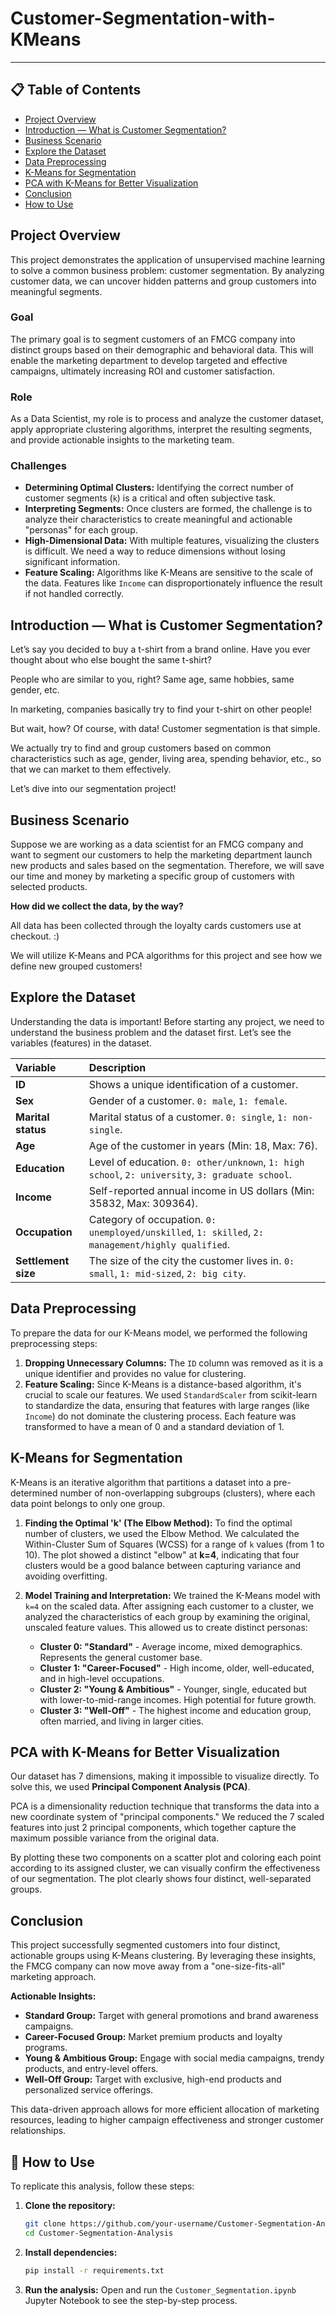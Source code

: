 # Customer-Segmentation-with-KMeans



---

## 📋 Table of Contents

*   [Project Overview](#-project-overview)
*   [Introduction — What is Customer Segmentation?](#-introduction--what-is-customer-segmentation)
*   [Business Scenario](#-business-scenario)
*   [Explore the Dataset](#-explore-the-dataset)
*   [Data Preprocessing](#-data-preprocessing)
*   [K-Means for Segmentation](#-k-means-for-segmentation)
*   [PCA with K-Means for Better Visualization](#-pca-with-k-means-for-better-visualization)
*   [Conclusion](#-conclusion)
*   [How to Use](#-how-to-use)

## Project Overview

This project demonstrates the application of unsupervised machine learning to solve a common business problem: customer segmentation. By analyzing customer data, we can uncover hidden patterns and group customers into meaningful segments.

### Goal
The primary goal is to segment customers of an FMCG company into distinct groups based on their demographic and behavioral data. This will enable the marketing department to develop targeted and effective campaigns, ultimately increasing ROI and customer satisfaction.

### Role
As a Data Scientist, my role is to process and analyze the customer dataset, apply appropriate clustering algorithms, interpret the resulting segments, and provide actionable insights to the marketing team.

### Challenges
*   **Determining Optimal Clusters:** Identifying the correct number of customer segments (`k`) is a critical and often subjective task.
*   **Interpreting Segments:** Once clusters are formed, the challenge is to analyze their characteristics to create meaningful and actionable "personas" for each group.
*   **High-Dimensional Data:** With multiple features, visualizing the clusters is difficult. We need a way to reduce dimensions without losing significant information.
*   **Feature Scaling:** Algorithms like K-Means are sensitive to the scale of the data. Features like `Income` can disproportionately influence the result if not handled correctly.

## Introduction — What is Customer Segmentation?

Let’s say you decided to buy a t-shirt from a brand online. Have you ever thought about who else bought the same t-shirt?

People who are similar to you, right? Same age, same hobbies, same gender, etc.

In marketing, companies basically try to find your t-shirt on other people!

But wait, how? Of course, with data! Customer segmentation is that simple.

We actually try to find and group customers based on common characteristics such as age, gender, living area, spending behavior, etc., so that we can market to them effectively.

Let’s dive into our segmentation project!

## Business Scenario

Suppose we are working as a data scientist for an FMCG company and want to segment our customers to help the marketing department launch new products and sales based on the segmentation. Therefore, we will save our time and money by marketing a specific group of customers with selected products.

**How did we collect the data, by the way?**

All data has been collected through the loyalty cards customers use at checkout. :)

We will utilize K-Means and PCA algorithms for this project and see how we define new grouped customers!

## Explore the Dataset

Understanding the data is important! Before starting any project, we need to understand the business problem and the dataset first. Let’s see the variables (features) in the dataset.

| Variable | Description |
| :--- | :--- |
| **ID** | Shows a unique identification of a customer. |
| **Sex** | Gender of a customer. `0: male`, `1: female`. |
| **Marital status** | Marital status of a customer. `0: single`, `1: non-single`. |
| **Age** | Age of the customer in years (Min: 18, Max: 76). |
| **Education** | Level of education. `0: other/unknown`, `1: high school`, `2: university`, `3: graduate school`. |
| **Income** | Self-reported annual income in US dollars (Min: 35832, Max: 309364). |
| **Occupation** | Category of occupation. `0: unemployed/unskilled`, `1: skilled`, `2: management/highly qualified`. |
| **Settlement size** | The size of the city the customer lives in. `0: small`, `1: mid-sized`, `2: big city`. |

## Data Preprocessing

To prepare the data for our K-Means model, we performed the following preprocessing steps:

1.  **Dropping Unnecessary Columns:** The `ID` column was removed as it is a unique identifier and provides no value for clustering.
2.  **Feature Scaling:** Since K-Means is a distance-based algorithm, it's crucial to scale our features. We used `StandardScaler` from scikit-learn to standardize the data, ensuring that features with large ranges (like `Income`) do not dominate the clustering process. Each feature was transformed to have a mean of 0 and a standard deviation of 1.

## K-Means for Segmentation

K-Means is an iterative algorithm that partitions a dataset into a pre-determined number of non-overlapping subgroups (clusters), where each data point belongs to only one group.

1.  **Finding the Optimal 'k' (The Elbow Method):** To find the optimal number of clusters, we used the Elbow Method. We calculated the Within-Cluster Sum of Squares (WCSS) for a range of `k` values (from 1 to 10). The plot showed a distinct "elbow" at **k=4**, indicating that four clusters would be a good balance between capturing variance and avoiding overfitting.

2.  **Model Training and Interpretation:** We trained the K-Means model with `k=4` on the scaled data. After assigning each customer to a cluster, we analyzed the characteristics of each group by examining the original, unscaled feature values. This allowed us to create distinct personas:

    *   **Cluster 0: "Standard"** - Average income, mixed demographics. Represents the general customer base.
    *   **Cluster 1: "Career-Focused"** - High income, older, well-educated, and in high-level occupations.
    *   **Cluster 2: "Young & Ambitious"** - Younger, single, educated but with lower-to-mid-range incomes. High potential for future growth.
    *   **Cluster 3: "Well-Off"** - The highest income and education group, often married, and living in larger cities.

## PCA with K-Means for Better Visualization

Our dataset has 7 dimensions, making it impossible to visualize directly. To solve this, we used **Principal Component Analysis (PCA)**.

PCA is a dimensionality reduction technique that transforms the data into a new coordinate system of "principal components." We reduced the 7 scaled features into just 2 principal components, which together capture the maximum possible variance from the original data.

By plotting these two components on a scatter plot and coloring each point according to its assigned cluster, we can visually confirm the effectiveness of our segmentation. The plot clearly shows four distinct, well-separated groups.



## Conclusion

This project successfully segmented customers into four distinct, actionable groups using K-Means clustering. By leveraging these insights, the FMCG company can now move away from a "one-size-fits-all" marketing approach.

**Actionable Insights:**
*   **Standard Group:** Target with general promotions and brand awareness campaigns.
*   **Career-Focused Group:** Market premium products and loyalty programs.
*   **Young & Ambitious Group:** Engage with social media campaigns, trendy products, and entry-level offers.
*   **Well-Off Group:** Target with exclusive, high-end products and personalized service offerings.

This data-driven approach allows for more efficient allocation of marketing resources, leading to higher campaign effectiveness and stronger customer relationships.

## 🚀 How to Use

To replicate this analysis, follow these steps:

1.  **Clone the repository:**
    ```bash
    git clone https://github.com/your-username/Customer-Segmentation-Analysis.git
    cd Customer-Segmentation-Analysis
    ```

2.  **Install dependencies:**
    ```bash
    pip install -r requirements.txt
    ```

3.  **Run the analysis:**
    Open and run the `Customer_Segmentation.ipynb` Jupyter Notebook to see the step-by-step process.
